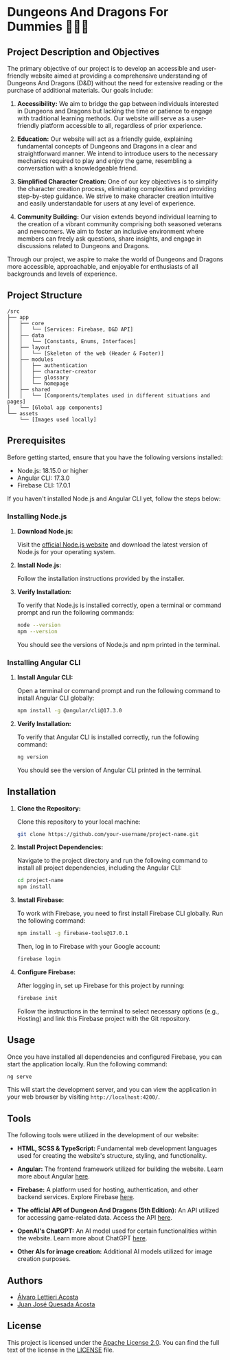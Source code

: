 # Dungeons And Dragons For Dummies 🧙🏻‍♂️

## Project Description and Objectives

The primary objective of our project is to develop an accessible and user-friendly website aimed at providing a comprehensive understanding of Dungeons And Dragons (D&D) without the need for extensive reading or the purchase of additional materials. Our goals include:

1. **Accessibility:** We aim to bridge the gap between individuals interested in Dungeons and Dragons but lacking the time or patience to engage with traditional learning methods. Our website will serve as a user-friendly platform accessible to all, regardless of prior experience.

2. **Education:** Our website will act as a friendly guide, explaining fundamental concepts of Dungeons and Dragons in a clear and straightforward manner. We intend to introduce users to the necessary mechanics required to play and enjoy the game, resembling a conversation with a knowledgeable friend.

3. **Simplified Character Creation:** One of our key objectives is to simplify the character creation process, eliminating complexities and providing step-by-step guidance. We strive to make character creation intuitive and easily understandable for users at any level of experience.

4. **Community Building:** Our vision extends beyond individual learning to the creation of a vibrant community comprising both seasoned veterans and newcomers. We aim to foster an inclusive environment where members can freely ask questions, share insights, and engage in discussions related to Dungeons and Dragons.

Through our project, we aspire to make the world of Dungeons and Dragons more accessible, approachable, and enjoyable for enthusiasts of all backgrounds and levels of experience.

## Project Structure

```
/src
├── app
│   ├── core
│   │   └── [Services: Firebase, D&D API]
│   ├── data
│   │   └── [Constants, Enums, Interfaces]
│   ├── layout
│   │   └── [Skeleton of the web (Header & Footer)]
│   ├── modules
│   │   ├── authentication
│   │   ├── character-creator
│   │   ├── glossary
│   │   └── homepage
│   ├── shared
│   │   └── [Components/templates used in different situations and pages]
│   └── [Global app components]
└── assets
    └── [Images used locally]
```

## Prerequisites

Before getting started, ensure that you have the following versions installed:

- Node.js: 18.15.0 or higher
- Angular CLI: 17.3.0
- Firebase CLI: 17.0.1

If you haven't installed Node.js and Angular CLI yet, follow the steps below:

### Installing Node.js

1. **Download Node.js:** 

   Visit the [official Node.js website](https://nodejs.org/) and download the latest version of Node.js for your operating system.

2. **Install Node.js:** 

   Follow the installation instructions provided by the installer.

3. **Verify Installation:** 

   To verify that Node.js is installed correctly, open a terminal or command prompt and run the following commands:

   ```bash
   node --version
   npm --version
   ```

   You should see the versions of Node.js and npm printed in the terminal.

### Installing Angular CLI

1. **Install Angular CLI:** 

   Open a terminal or command prompt and run the following command to install Angular CLI globally:

   ```bash
   npm install -g @angular/cli@17.3.0
   ```

2. **Verify Installation:** 

   To verify that Angular CLI is installed correctly, run the following command:

   ```bash
   ng version
   ```

   You should see the version of Angular CLI printed in the terminal.

## Installation

1. **Clone the Repository:** 
   
   Clone this repository to your local machine:

   ```bash
   git clone https://github.com/your-username/project-name.git
   ```

2. **Install Project Dependencies:**
   
   Navigate to the project directory and run the following command to install all project dependencies, including the Angular CLI:

   ```bash
   cd project-name
   npm install
   ```

3. **Install Firebase:**
   
   To work with Firebase, you need to first install Firebase CLI globally. Run the following command:

   ```bash
   npm install -g firebase-tools@17.0.1
   ```

   Then, log in to Firebase with your Google account:

   ```bash
   firebase login
   ```

4. **Configure Firebase:**
   
   After logging in, set up Firebase for this project by running:

   ```bash
   firebase init
   ```

   Follow the instructions in the terminal to select necessary options (e.g., Hosting) and link this Firebase project with the Git repository.

## Usage

Once you have installed all dependencies and configured Firebase, you can start the application locally. Run the following command:

```bash
ng serve
```

This will start the development server, and you can view the application in your web browser by visiting `http://localhost:4200/`.

## Tools

The following tools were utilized in the development of our website:

- **HTML, SCSS & TypeScript:** Fundamental web development languages used for creating the website's structure, styling, and functionality.

- **Angular:** The frontend framework utilized for building the website. Learn more about Angular [here](https://angular.io/).

- **Firebase:** A platform used for hosting, authentication, and other backend services. Explore Firebase [here](https://firebase.google.com/).

- **The official API of Dungeon And Dragons (5th Edition):** An API utilized for accessing game-related data. Access the API [here](https://www.dnd5eapi.co/).

- **OpenAI's ChatGPT:** An AI model used for certain functionalities within the website. Learn more about ChatGPT [here](https://chat.openai.com/).

- **Other AIs for image creation:** Additional AI models utilized for image creation purposes.

## Authors

- [Álvaro Lettieri Acosta](https://github.com/alvarosacosta)
- [Juan José Quesada Acosta](https://github.com/jj-quesada)


## License

This project is licensed under the [Apache License 2.0](https://www.apache.org/licenses/LICENSE-2.0).
You can find the full text of the license in the [LICENSE](LICENSE) file.
